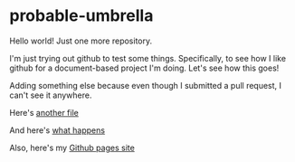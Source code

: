# probable-umbrella
Hello world! Just one more repository.

I'm just trying out github to test some things. Specifically, to see how I like github for a document-based project I'm doing. Let's see how this goes!

Adding something else because even though I submitted a pull request, I can't see it anywhere.

Here's [another file](another-file.md)

And here's [what happens](newfolder/whathappens.md)

Also, here's my [Github pages site](https://blackbird4739.github.io/probable-umbrella/)
